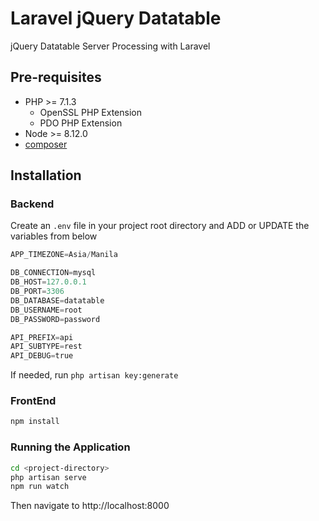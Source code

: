 # Laravel jQuery Datatable
jQuery Datatable Server Processing with Laravel

## Pre-requisites
- PHP >= 7.1.3
  - OpenSSL PHP Extension
  - PDO PHP Extension
- Node >= 8.12.0
- [composer](https://getcomposer.org/download)

## Installation
### Backend

Create an `.env` file in your project root directory and ADD or UPDATE the variables from below

```python
APP_TIMEZONE=Asia/Manila

DB_CONNECTION=mysql
DB_HOST=127.0.0.1
DB_PORT=3306
DB_DATABASE=datatable
DB_USERNAME=root
DB_PASSWORD=password

API_PREFIX=api
API_SUBTYPE=rest
API_DEBUG=true
```

If needed, run `php artisan key:generate`

### FrontEnd

```bash
npm install
```

### Running the Application
```bash
cd <project-directory>
php artisan serve
npm run watch
```
Then navigate to http://localhost:8000
